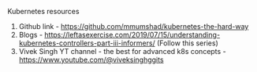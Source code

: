 Kubernetes resources

1. Github link - https://github.com/mmumshad/kubernetes-the-hard-way
2. Blogs - https://leftasexercise.com/2019/07/15/understanding-kubernetes-controllers-part-iii-informers/ (Follow this series)
3. Vivek Singh YT channel - the best for advanced k8s concepts - https://www.youtube.com/@viveksinghggits
